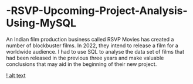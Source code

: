 # -RSVP-Upcoming-Project-Analysis-Using-MySQL
An Indian film production business called RSVP Movies has created a number of blockbuster films. In 2022, they intend to release a film for a worldwide audience. I had to use SQL to analyse the data set of films that had been released in the previous three years and make valuable conclusions that may aid in the beginning of their new project.




[! alt text](https://www.google.com/url?sa=i&url=https%3A%2F%2Fgithub.com%2Fshinde-chandrakant%2FRSVP-MOVIES-case-study-SQL&psig=AOvVaw3QkA-nBglK_uQebzl_OxiB&ust=1689835931415000&source=images&cd=vfe&opi=89978449&ved=0CBMQjhxqFwoTCIDcqcWXmoADFQAAAAAdAAAAABAE)
